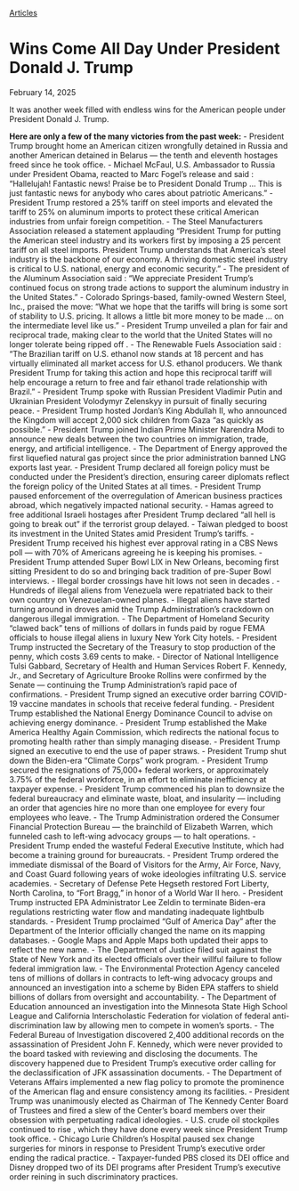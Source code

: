 [Articles](https://www.whitehouse.gov/articles/)

# 					Wins Come All Day Under President Donald J. Trump				

February 14, 2025

It was another week filled with endless wins for the American people under President Donald J. Trump.

**Here are only a few of the many victories from the past week:**
    - President Trump brought home an  American citizen  wrongfully detained in Russia and  another American  detained in Belarus — the tenth and eleventh hostages freed since he took office.       - Michael McFaul, U.S. Ambassador to Russia under President Obama, reacted to Marc Fogel’s release and  said : “Hallelujah! Fantastic news! Praise be to President Donald Trump … This is just fantastic news for anybody who cares about patriotic Americans.” 
    - President Trump  restored  a 25% tariff on steel imports and  elevated  the tariff to 25% on aluminum imports to protect these critical American industries from unfair foreign competition.       - The Steel Manufacturers Association  released  a statement applauding “President Trump for putting the American steel industry and its workers first by imposing a 25 percent tariff on all steel imports. President Trump understands that America’s steel industry is the backbone of our economy. A thriving domestic steel industry is critical to U.S. national, energy and economic security.”       - The president of the Aluminum Association  said : “We appreciate President Trump’s continued focus on strong trade actions to support the aluminum industry in the United States.”        - Colorado Springs-based, family-owned Western Steel, Inc.,  praised  the move: “What we hope that the tariffs will bring is some sort of stability to U.S. pricing. It allows a little bit more money to be made … on the intermediate level like us.” 
    - President Trump  unveiled  a plan for fair and reciprocal trade, making clear to the world that the United States will no longer tolerate being  ripped off .       - The Renewable Fuels Association  said : “The Brazilian tariff on U.S. ethanol now stands at 18 percent and has virtually eliminated all market access for U.S. ethanol producers. We thank President Trump for taking this action and hope this reciprocal tariff will help encourage a return to free and fair ethanol trade relationship with Brazil.” 
    - President Trump  spoke  with Russian President Vladimir Putin and Ukrainian President Volodymyr Zelenskyy in pursuit of finally securing peace.
    - President Trump  hosted  Jordan’s King Abdullah II, who  announced  the Kingdom will accept 2,000 sick children from Gaza “as quickly as possible.”
    - President Trump joined Indian Prime Minister Narendra Modi to  announce  new deals between the two countries on immigration, trade, energy, and artificial intelligence.
    - The Department of Energy  approved  the first liquefied natural gas project since the prior administration banned LNG exports last year.
    - President Trump  declared  all foreign policy must be conducted under the President’s direction, ensuring career diplomats reflect the foreign policy of the United States at all times.
    - President Trump  paused  enforcement of the overregulation of American business practices abroad, which negatively impacted national security.
    - Hamas  agreed  to free additional Israeli hostages after President Trump  declared  “all hell is going to break out” if the terrorist group delayed.
    - Taiwan  pledged  to boost its investment in the United States amid President Trump’s tariffs.
    - President Trump  received  his highest ever approval rating in a CBS News poll — with 70% of Americans agreeing he is keeping his promises.
    - President Trump attended Super Bowl LIX in New Orleans,  becoming  first sitting President to do so and  bringing back  tradition of pre-Super Bowl interviews.
    - Illegal border crossings have hit  lows not seen in decades .
    - Hundreds of illegal aliens from Venezuela were  repatriated  back to their own country on Venezuelan-owned planes.
    - Illegal aliens have started  turning around  in droves amid the Trump Administration’s crackdown on dangerous illegal immigration.
    - The Department of Homeland Security  “clawed back”  tens of millions of dollars in funds paid by rogue FEMA officials to house illegal aliens in luxury New York City hotels.
    - President Trump  instructed  the Secretary of the Treasury to stop production of the penny, which  costs 3.69 cents  to make.
    - Director of National Intelligence Tulsi Gabbard, Secretary of Health and Human Services Robert F. Kennedy, Jr., and Secretary of Agriculture Brooke Rollins were confirmed by the Senate — continuing the Trump Administration’s  rapid pace  of confirmations.
    - President Trump signed an executive order barring COVID-19 vaccine mandates in schools that receive federal funding.
    - President Trump established the National Energy Dominance Council to advise on achieving energy dominance.
    - President Trump  established  the Make America Healthy Again Commission, which redirects the national focus to promoting health rather than simply managing disease.
    - President Trump  signed  an executive to end the use of paper straws.
    - President Trump  shut down  the Biden-era “Climate Corps” work program.
    - President Trump  secured  the resignations of 75,000+ federal workers, or approximately 3.75% of the federal workforce, in an effort to eliminate inefficiency at taxpayer expense.
    - President Trump  commenced  his plan to downsize the federal bureaucracy and eliminate waste, bloat, and insularity — including an order that agencies hire no more than one employee for every four employees who leave.
    - The Trump Administration  ordered  the Consumer Financial Protection Bureau — the brainchild of Elizabeth Warren, which  funneled  cash to left-wing advocacy groups — to halt operations.
    - President Trump  ended  the wasteful Federal Executive Institute, which had become a training ground for bureaucrats.
    - President Trump  ordered  the immediate dismissal of the Board of Visitors for the Army, Air Force, Navy, and Coast Guard following years of woke ideologies infiltrating U.S. service academies.
    - Secretary of Defense Pete Hegseth  restored  Fort Liberty, North Carolina, to “Fort Bragg,” in honor of a World War II hero.
    - President Trump  instructed  EPA Administrator Lee Zeldin to terminate Biden-era regulations restricting water flow and mandating inadequate lightbulb standards.
    - President Trump  proclaimed  “Gulf of America Day” after the Department of the Interior officially  changed  the name on its mapping databases.       - Google Maps and Apple Maps both updated their apps to reflect the new name. 
    - The Department of Justice  filed suit  against the State of New York and its elected officials over their willful failure to follow federal immigration law.
    - The Environmental Protection Agency  canceled  tens of millions of dollars in contracts to left-wing advocacy groups and  announced  an investigation into a scheme by Biden EPA staffers to shield billions of dollars from oversight and accountability.
    - The Department of Education  announced  an investigation into the Minnesota State High School League and California Interscholastic Federation for violation of federal anti-discrimination law by allowing men to compete in women’s sports.
    - The Federal Bureau of Investigation  discovered  2,400 additional records on the assassination of President John F. Kennedy, which were never provided to the board tasked with reviewing and disclosing the documents. The discovery happened due to President Trump’s  executive order  calling for the declassification of JFK assassination documents.
    - The Department of Veterans Affairs  implemented  a new flag policy to promote the prominence of the American flag and ensure consistency among its facilities.
    - President Trump was unanimously  elected  as Chairman of The Kennedy Center Board of Trustees and  fired  a slew of the Center’s board members over their obsession with perpetuating radical ideologies.
    - U.S. crude oil stockpiles  continued to rise , which they have done every week since President Trump took office.
    - Chicago Lurie Children’s Hospital  paused  sex change surgeries for minors in response to President Trump’s  executive order  ending the radical practice.
    - Taxpayer-funded PBS  closed  its DEI office and Disney  dropped  two of its DEI programs after President Trump’s executive order reining in such discriminatory practices.
